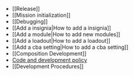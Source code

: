 * [[Release]]
* [[Mission initialization]]
* [[Debugging]]
* [[Add a insignia|How to add a insignia]]
* [[Add a module|How to add new modules]]
* [[Add a loadout|How to add a loadout]]
* [[Add a cba setting|How to add a cba setting]]
* [[Composition Development]]
* [Code and development policy](Code-and-development-policy)
* [[Development Procedures]]
